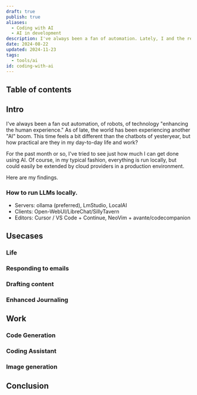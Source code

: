 ```yaml
---
draft: true
publish: true
aliases:
  - Coding with AI
  - AI in development
description: I've always been a fan of automation. Lately, I and the rest of the world have been exploring "AI" once again. This time, I've paired it with my work to see exactly how much it can help me.
date: 2024-08-22
updated: 2024-11-23
tags:
  - tools/ai
id: coding-with-ai
---
```


## Table of contents

## Intro

I've always been a fan out automation, of robots, of technology "enhancing the human experience." As of late, the world has been experiencing another "AI" boom. This time feels a bit different than the chatbots of yesteryear, but how practical are they in my day-to-day life and work?

For the past month or so, I've tried to see just how much I can get done using AI. Of course, in my typical fashion, everything is run locally, but could easily be extended by cloud providers in a production environment.

Here are my findings.

### How to run LLMs locally.

- Servers: ollama (preferred), LmStudio, LocalAI
- Clients: Open-WebUI/LibreChat/SillyTavern
- Editors: Cursor / VS Code + Continue, NeoVim + avante/codecompanion

## Usecases

### Life

### Responding to emails

### Drafting content

### Enhanced Journaling

## Work

### Code Generation

### Coding Assistant

### Image generation

## Conclusion
